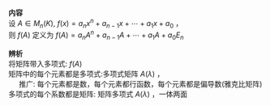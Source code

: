 **内容**    
设 $A\in M_n(K),\ f(x)=a_nx^n+a_{n-1}x+\cdots+a_1x+a_0$ ，    
则 $f(A)$ 定义为 $f(A)=a_nA^n+a_{n-1}A+\cdots+a_1A+a_0E_n$     
    
**辨析**    
将矩阵带入多项式:  $f(A)$     
矩阵中的每个元素都是多项式:多项式矩阵 $A(\lambda)$ ，    
 $\quad$ 推广: 每个元素都是数，每个元素都行函数，每个元素都是偏导数(雅克比矩阵)    
多项式的每个系数都是矩阵: 矩阵多项式 $A(\lambda)$ ，一体两面    
